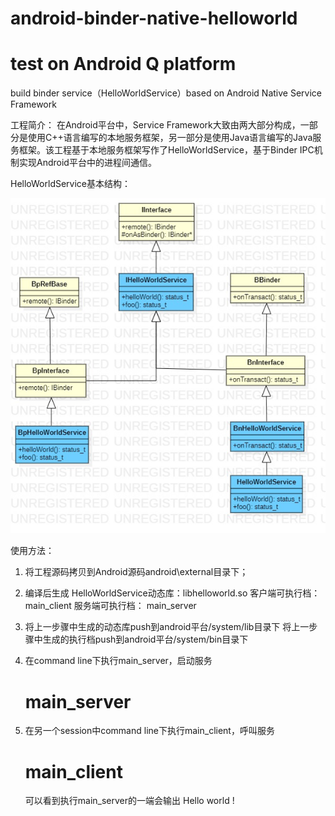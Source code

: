 # android-binder-native-helloworld
# test on Android Q platform

build binder service（HelloWorldService）based on Android Native Service Framework

工程简介：
在Android平台中，Service Framework大致由两大部分构成，一部分是使用C++语言编写的本地服务框架，另一部分是使用Java语言编写的Java服务框架。该工程基于本地服务框架写作了HelloWorldService，基于Binder IPC机制实现Android平台中的进程间通信。

HelloWorldService基本结构：


<img src="https://github.com/yrzroger/android-binder-native-helloworld/blob/master/HelloWorldService.png" width="720px" />



使用方法：
1. 将工程源码拷贝到Android源码android\external目录下；

2. 编译后生成
        HelloWorldService动态库：libhelloworld.so
        客户端可执行档： main_client
        服务端可执行档： main_server
        
3. 将上一步骤中生成的动态库push到android平台/system/lib目录下
   将上一步骤中生成的执行档push到android平台/system/bin目录下
   
4. 在command line下执行main_server，启动服务
   # main_server
   
5. 在另一个session中command line下执行main_client，呼叫服务
   # main_client
   
   可以看到执行main_server的一端会输出 Hello world !

